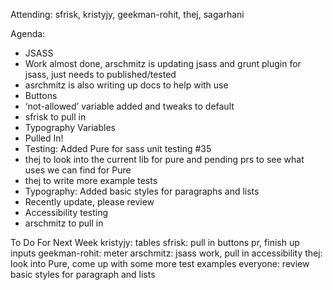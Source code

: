 Attending: sfrisk, kristyjy, geekman-rohit, thej, sagarhani

Agenda:
* JSASS
 * Work almost done, arschmitz is updating jsass and grunt plugin for jsass, just needs to published/tested
 * asrchmitz is also writing up docs to help with use
* Buttons
 * ‘not-allowed’ variable added and tweaks to default
 * sfrisk to pull in
* Typography Variables
 * Pulled In!
* Testing: Added Pure for sass unit testing #35
 * thej to look into the current lib for pure and pending prs to see what uses we can find for Pure
 * thej to write more example tests
* Typography: Added basic styles for paragraphs and lists
 * Recently update, please review
* Accessibility testing
 * arschmitz to pull in

To Do For Next Week
kristyjy: tables
sfrisk: pull in buttons pr, finish up inputs
geekman-rohit: meter
arschmitz: jsass work, pull in accessibility
thej: look into Pure, come up with some more test examples
everyone: review basic styles for paragraph and lists
